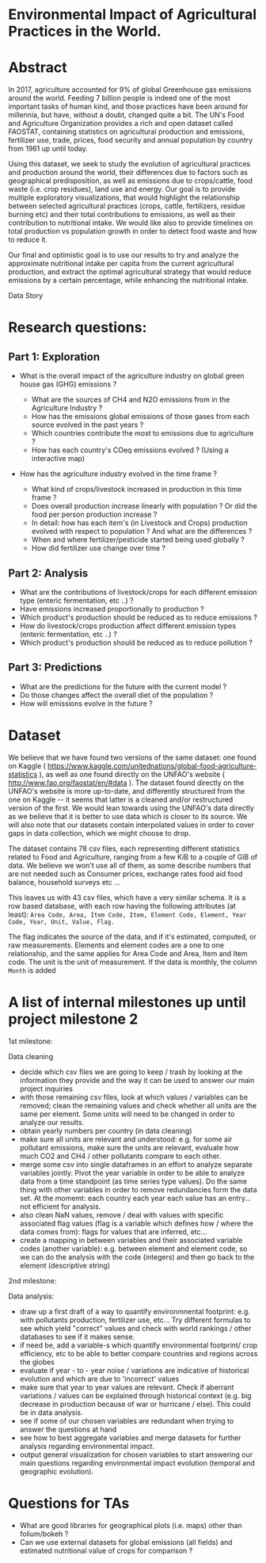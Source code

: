 # Environmental Impact of Agricultural Practices in the World. 

# Abstract
In 2017, agriculture accounted for 9% of global Greenhouse gas emissions around the world. Feeding 7 billion people is indeed one of the most important tasks of human kind, and those practices have been around for millennia, but have, without a doubt, changed quite a bit. The UN's Food and Agriculture Organization provides a rich and open dataset called FAOSTAT, containing statistics on agricultural production and emissions, fertilizer use, trade,  prices, food security and annual population by country from 1961 up until today. 

Using this dataset, we seek to study the evolution of agricultural practices and production around the world, their differences due to factors such as geographical predisposition, as well as emissions due to crops/cattle, food waste (i.e. crop residues), land use and energy. Our goal is to provide multiple exploratory visualizations, that would highlight the relationship between selected agricultural practices (crops, cattle, fertilizers, residue burning etc) and their total contributions to emissions, as well as their contribution to nutritional intake. We would like also to provide timelines on total production vs population growth in order to detect food waste and how to reduce it. 

Our final and optimistic goal is to use our results to try and analyze the approximate nutritional intake per capita from the current agricultural production, and extract the optimal agricultural strategy that would reduce emissions by a certain percentage, while enhancing the nutritional intake.

Data Story

# Research questions: 

## Part 1: Exploration
- What is the overall impact of the agriculture industry on global green house gas (GHG) emissions ?
  - What are the sources of CH4 and N2O emissions from in the Agriculture Industry ?
  - How has the emissions global emissions of those gases from each source evolved in the past years ?
  - Which countries contribute the most to emissions due to agriculture ?
  - How has each country's COeq emissions evolved ? (Using a interactive map)
  
- How has the agriculture industry evolved in the time frame ?
  - What kind of crops/livestock increased in production in this time frame ?
  - Does overall production increase linearly with population ? Or did the food per person production increase ?
  - In detail: how has each item's (in Livestock and Crops) production evolved with respect to population ? And what are the differences ?
  - When and where fertilizer/pesticide started being used globally ?
  - How did fertilizer use change over time ?

## Part 2: Analysis
- What are the contributions of livestock/crops for each different emission type (enteric fermentation, etc ..) ?
- Have emissions increased proportionally to production ?
- Which product's production should be reduced as to reduce emissions ?
- How do livestock/crops production affect different emission types (enteric fermentation, etc ..) ?
- Which product's production should be reduced as to reduce pollution ?

## Part 3: Predictions
- What are the predictions for the future with the current model ?
- Do those changes affect the overall diet of the population ?
- How will emissions evolve in the future ?

# Dataset

We believe that we have found two versions of the same dataset: one found on Kaggle ( https://www.kaggle.com/unitednations/global-food-agriculture-statistics ), as well as one found directly on the UNFAO's website ( http://www.fao.org/faostat/en/#data ). The dataset found directly on the UNFAO's website is more up-to-date, and differently structured from the one on Kaggle -- it seems that latter is a cleaned and/or restructured version of the first. We would lean towards using the UNFAO's data directly as we believe that it is better to use data which is closer to its source. We will also note that our datasets contain interpolated values in order to cover gaps in data collection, which we might choose to drop.

The dataset contains 78 csv files, each representing different statistics related to Food and Agriculture, ranging from a few KiB to a couple of GiB of data. We believe we won't use all of them, as some describe numbers that are not needed such as Consumer prices, exchange rates food aid food balance, household surveys etc ...


This leaves us with 43 csv files, which have a very similar schema. It is a row based database, with each row having the following attributes (at least): 
`Area Code, Area, Item Code, Item, Element Code, Element, Year Code, Year, Unit, Value, Flag.`

The flag indicates the source of the data, and if it's estimated, computed, or raw measurements. Elements and element codes are a one to one relationship, and the same applies for Area Code and Area, Item and Item code. The unit is the unit of measurement. If the data is monthly, the column `Month` is added
# A list of internal milestones up until project milestone 2

1st milestone:

Data cleaning
- decide which csv files we are going to keep / trash by looking at the information they provide and the way it can be used to answer our main project inquiries
- with those remaining csv files, look at which values / variables can be removed; clean the remaining values and check whether all units are the same per element. Some units will need to be changed in order to analyze our results. 
- obtain yearly numbers per country (in data cleaning)
- make sure all units are relevant and understood: e.g. for some air pollutant emissions, make sure the units are relevant, evaluate how much CO2 and CH4 / other pollutants compare to each other.
- merge some csv into single dataframes in an effort to analyze separate variables jointly. Pivot the year variable in order to be able to analyze data from a time standpoint (as time series type values). Do the same thing with other variables in order to remove redundancies form the data set. At the momemt: each country each year each value has an entry... not efficient for analysis.
- also clean NaN values, remove / deal with values with specific associated flag values (flag is a variable which defines how / where the data comes from): flags for values that are inferred, etc...
- create a mapping in between variables and their associated variable codes (another variable): e.g. between element and element code, so we can do the analysis with the code (integers) and then go back to the element (descriptive string)


2nd milestone:

Data analysis:
- draw up a first draft of a way to quantify environmnental footprint: e.g. with pollutants production, fertilizer use, etc... Try different formulas to see which yield "correct" values and check with world rankings / other databases to see if it makes sense.
- if need be, add a variable-s which quantify environmental footprint/ crop efficiency, etc to be able to better compare countries and regions across the globes
- evaluate if year - to - year noise / variations are indicative of historical evolution and which are due to 'incorrect' values
- make sure that year to year values are relevant. Check if aberrant variations / values can be explained through historical context (e.g. big decrease in production because of war or hurricane / else). This could be in data analysis.
- see if some of our chosen variables are redundant when trying to answer the questions at hand
- see how to best aggregate variables and merge datasets for further analysis regarding environmental impact.
- output general visualization for chosen variables to start answering our main questions regarding environmental impact evolution (temporal and geographic evolution).

# Questions for TAs

- What are good libraries for geographical plots (i.e. maps) other than folium/bokeh ?
- Can we use external datasets for global emissions (all fields) and estimated nutritional value of crops for comparison ?
